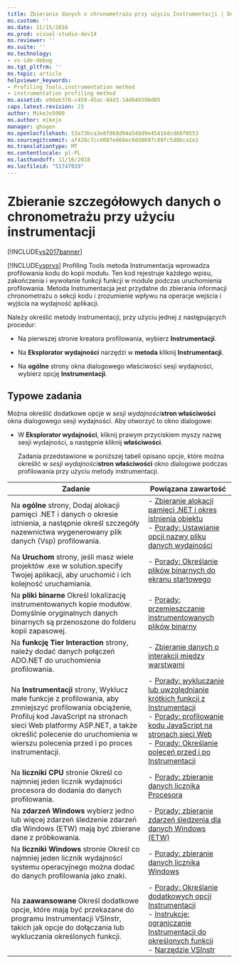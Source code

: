 ```yaml
---
title: Zbieranie danych o chronometrażu przy użyciu Instrumentacji | Dokumentacja firmy Microsoft
ms.custom: ''
ms.date: 11/15/2016
ms.prod: visual-studio-dev14
ms.reviewer: ''
ms.suite: ''
ms.technology:
- vs-ide-debug
ms.tgt_pltfrm: ''
ms.topic: article
helpviewer_keywords:
- Profiling Tools,instrumentation method
- instrumentation profiling method
ms.assetid: e9deb370-c459-45ac-84d3-14d646590d05
caps.latest.revision: 23
author: MikeJo5000
ms.author: mikejo
manager: ghogen
ms.openlocfilehash: 53a73bca3e8f868d94a548d9e45416dcd68f0553
ms.sourcegitcommit: af428c7ccd007e668ec0dd8697c88fc5d8bca1e2
ms.translationtype: MT
ms.contentlocale: pl-PL
ms.lasthandoff: 11/16/2018
ms.locfileid: "51747019"
---
```

# <a name="collecting-detailed-timing-data-by-using-instrumentation"></a>Zbieranie szczegółowych danych o chronometrażu przy użyciu instrumentacji
[!INCLUDE[vs2017banner](../includes/vs2017banner.md)]

[!INCLUDE[vsprvs](../includes/vsprvs-md.md)] Profiling Tools metoda Instrumentacja wprowadza profilowania kodu do kopii modułu. Ten kod rejestruje każdego wpisu, zakończenia i wywołanie funkcji funkcji w module podczas uruchomienia profilowania. Metoda Instrumentacja jest przydatne do zbierania informacji chronometrażu o sekcji kodu i zrozumienie wpływu na operacje wejścia i wyjścia na wydajność aplikacji.  
  
 Należy określić metody instrumentacji, przy użyciu jednej z następujących procedur:  
  
-   Na pierwszej stronie kreatora profilowania, wybierz **Instrumentacji**.  
  
-   Na **Eksplorator wydajności** narzędzi w **metoda** kliknij **Instrumentacji**.  
  
-   Na **ogólne** strony okna dialogowego właściwości sesji wydajności, wybierz opcję **Instrumentacji**.  
  
## <a name="common-tasks"></a>Typowe zadania  
 Można określić dodatkowe opcje w _sesji wydajności_**stron właściwości** okna dialogowego sesji wydajności. Aby otworzyć to okno dialogowe:  
  
- W **Eksplorator wydajności**, kliknij prawym przyciskiem myszy nazwę sesji wydajności, a następnie kliknij **właściwości**.  
  
  Zadania przedstawione w poniższej tabeli opisano opcje, które można określić w _sesji wydajności_**stron właściwości** okno dialogowe podczas profilowania przy użyciu metody instrumentacji.  
  
|Zadanie|Powiązana zawartość|  
|----------|---------------------|  
|Na **ogólne** strony, Dodaj alokacji pamięci .NET i danych o okresie istnienia, a następnie określ szczegóły nazewnictwa wygenerowany plik danych (Vsp) profilowania.|-   [Zbieranie alokacji pamięci .NET i okres istnienia obiektu](../profiling/collecting-dotnet-memory-allocation-and-lifetime-data.md)<br />-   [Porady: Ustawianie opcji nazwy pliku danych wydajności](../profiling/how-to-set-performance-data-file-name-options.md)|  
|Na **Uruchom** strony, jeśli masz wiele projektów .exe w solution.specify Twojej aplikacji, aby uruchomić i ich kolejność uruchamiania.|-   [Porady: Określanie plików binarnych do ekranu startowego](../profiling/how-to-specify-the-binary-to-start.md)|  
|Na **pliki binarne** Określ lokalizację instrumentowanych kopie modułów. Domyślnie oryginalnych danych binarnych są przenoszone do folderu kopii zapasowej.|-   [Porady: przemieszczanie instrumentowanych plików binarny](../profiling/how-to-relocate-instrumented-binaries.md)|  
|Na **funkcję Tier Interaction** strony, należy dodać danych połączeń ADO.NET do uruchomienia profilowania.|-   [Zbieranie danych o interakcji między warstwami](../profiling/collecting-tier-interaction-data.md)|  
|Na **Instrumentacji** strony, Wyklucz małe funkcje z profilowania, aby zmniejszyć profilowania obciążenie, Profiluj kod JavaScript na stronach sieci Web platformy ASP.NET, a także określić polecenie do uruchomienia w wierszu polecenia przed i po proces instrumentacji.|-   [Porady: wykluczanie lub uwzględnianie krótkich funkcji z Instrumentacji](../profiling/how-to-exclude-or-include-short-functions-from-instrumentation.md)<br />-   [Porady: profilowanie kodu JavaScript na stronach sieci Web](../profiling/how-to-profile-javascript-code-in-web-pages.md)<br />-   [Porady: Określanie poleceń przed i po Instrumentacji](../profiling/how-to-specify-pre-and-post-instrument-commands.md)|  
|Na **liczniki CPU** stronie Określ co najmniej jeden licznik wydajności procesora do dodania do danych profilowania.|-   [Porady: zbieranie danych licznika Procesora](../profiling/how-to-collect-cpu-counter-data.md)|  
|Na **zdarzeń Windows** wybierz jedno lub więcej zdarzeń śledzenie zdarzeń dla Windows (ETW) mają być zbierane dane z próbkowania.|-   [Porady: zbieranie zdarzeń śledzenia dla danych Windows (ETW)](../profiling/how-to-collect-event-tracing-for-windows-etw-data.md)|  
|Na **liczniki Windows** stronie Określ co najmniej jeden licznik wydajności systemu operacyjnego można dodać do danych profilowania jako znaki.|-   [Porady: zbieranie danych licznika Windows](../profiling/how-to-collect-windows-counter-data.md)|  
|Na **zaawansowane** Określ dodatkowe opcje, które mają być przekazane do programu Instrumentacji VSInstr, takich jak opcje do dołączania lub wykluczania określonych funkcji.|-   [Porady: Określanie dodatkowych opcji Instrumentacji](../profiling/how-to-specify-additional-instrumentation-options.md)<br />-   [Instrukcje: ograniczanie Instrumentacji do określonych funkcji](../profiling/how-to-limit-instrumentation-to-specific-functions.md)<br />-   [Narzędzie VSInstr](../profiling/vsinstr.md)|




